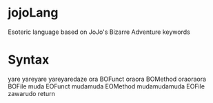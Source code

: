 # jojoLang
Esoteric language based on JoJo's Bizarre Adventure keywords

# Syntax
yare
yareyare
yareyaredaze
ora BOFunct
oraora  BOMethod
oraoraora BOFile
muda  EOFunct
mudamuda EOMethod
mudamudamuda EOFile
zawarudo  return
